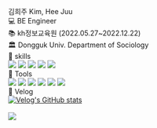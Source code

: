 김희주 Kim, Hee Juu <br>
💻 BE Engineer<br>
📚 kh정보교육원 (2022.05.27~2022.12.22) <br>
🏛 Dongguk Univ.  Department of Sociology <br>
📌 skills<br>
<img src="https://img.shields.io/badge/Java-20C997?style=flat-square6&color=FD3A5C"/>
<img src="https://img.shields.io/badge/JavaScript-20C997?style=flat-square6&logo=JavaScript&color=E34F26"/>
<img src="https://img.shields.io/badge/Vue.js-4FC08D?style=square&logo=Vue.js&logoColor=FFFFFF"/>
<img src="https://img.shields.io/badge/CSS3-1572B6?style=flat-square6&logo=CSS3&color=1572B6"/>
<img src="https://img.shields.io/badge/HTML5-E34F26?style=flat-square&logo=HTML5&logoColor=FFFFFF"/>
<br>
📌 Tools<br>
<img src="https://img.shields.io/badge/Spring-FFFFFF?style=flat-square6&logo=Spring&color=6DB33F"/>
<img src="https://img.shields.io/badge/Oracle-FFFFFF?style=flat-square6&logo=Oracle&color=F80000"/>
<img src="https://img.shields.io/badge/MySQL-FFFFFF?style=flat-square6&logo=MySQL&color=4479A1"/>
<img src="https://img.shields.io/badge/PostgreSQL-FFFFFF?style=flat-square6&logo=PostgreSQL&color=4169E1"/>
<img src="https://img.shields.io/badge/Eclipse IDE-FFFFFF?style=flat-square6&logo=Eclipse IDE&color=2C2255"/>
<img src="https://img.shields.io/badge/GitHub-FFFFFF?style=flat-square6&logo=GitHub&color=181717"/><br>
📌 Velog<br>
[![Velog's GitHub stats](https://velog-readme-stats.vercel.app/api?name=gpfl5202)](https://velog.io/@gpfl5202) <br><br>
 <a href="https://hits.seeyoufarm.com"><img src="https://hits.seeyoufarm.com/api/count/incr/badge.svg?url=https%3A%2F%2Fgithub.com%2Fheejuu321&count_bg=%23090908&title_bg=%23555555&icon=github.svg&icon_color=%23E7E7E7&title=hits&edge_flat=false"/>






<!--  
 <a href="https://velog.io/@gpfl5202/series" target="_blank"><img src="https://img.shields.io/badge/Velog-20C997?style=flat-square&logo=Velog&logoColor=FFFFFF"/></a> <br>
[![Velog's GitHub stats](https://velog-readme-stats.vercel.app/api?name=gpfl5202)]((https://velog.io/@gpfl5202))  


<img src="https://github-readme-stats.vercel.app/api/top-langs/?username=heejuu321&layout=compact&theme=cobalt"/>

 <a href="https://hits.seeyoufarm.com"><img src="https://hits.seeyoufarm.com/api/count/incr/badge.svg?url=https%3A%2F%2Fgithub.com%2Fheejuu321&count_bg=%23090908&title_bg=%23555555&icon=github.svg&icon_color=%23E7E7E7&title=hits&edge_flat=false"/>
  
    
<!--📈 GitHub stats 📈 

![Anurag's GitHub stats](https://github-readme-stats.vercel.app/api?username=heejuu321&show_icons=true&theme=gotham) -->
